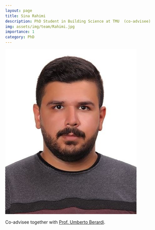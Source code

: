 ```yaml
---
layout: page
title: Sina Rahimi
description: PhD Student in Building Science at TMU  (co-advisee)
img: assets/img/team/Rahimi.jpg
importance: 1
category: PhD
---
```


<div class="profile"> 
<img src="/assets/img/team/Rahimi.jpg" class="img-fluid z-depth-1 rounded"/>
</div>

Co-advisee together with [Prof. Umberto Berardi](https://sites.google.com/site/umbertoberardihomepage/).
